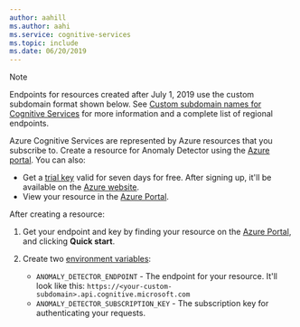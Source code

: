 ```yaml
---
author: aahill
ms.author: aahi
ms.service: cognitive-services
ms.topic: include
ms.date: 06/20/2019
---
```


>[!NOTE]
> Endpoints for resources created after July 1, 2019 use the custom subdomain format shown below. See [Custom subdomain names for Cognitive Services](https://docs.microsoft.com/azure/cognitive-services/cognitive-services-custom-subdomains) for more information and a complete list of regional endpoints.

Azure Cognitive Services are represented by Azure resources that you subscribe to. Create a resource for Anomaly Detector using the [Azure portal](../articles/cognitive-services/cognitive-services-apis-create-account.md). You can also:

* Get a [trial key](https://azure.microsoft.com/try/cognitive-services/#decision) valid for seven days for free. After signing up, it'll be available on the [Azure website](https://azure.microsoft.com/try/cognitive-services/my-apis/).
* View your resource in the [Azure Portal](https://ms.portal.azure.com#blade/HubsExtension/BrowseResourceGroupBlade).

After creating a resource: 

1. Get your endpoint and key by finding your resource on the [Azure Portal](https://ms.portal.azure.com#blade/HubsExtension/BrowseResourceGroupBlade), and clicking **Quick start**. 

2. Create two [environment variables]():

    * `ANOMALY_DETECTOR_ENDPOINT` - The endpoint for your resource. It'll look like this: 
        `https://<your-custom-subdomain>.api.cognitive.microsoft.com` 
    * `ANOMALY_DETECTOR_SUBSCRIPTION_KEY` - The subscription key for authenticating your requests.   
